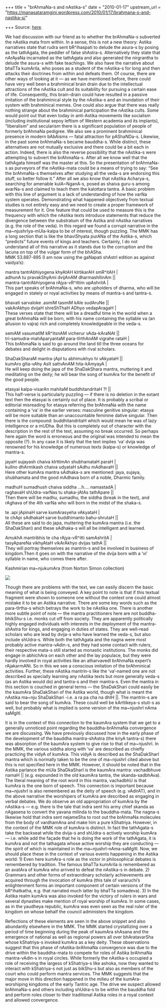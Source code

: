 +++
title = "brAhmaNa-s and nAstika-s"
date = "2010-01-17"
upstream_url = "https://manasataramgini.wordpress.com/2010/01/17/brahmana-s-and-nastika-s/"

+++
Source: [here](https://manasataramgini.wordpress.com/2010/01/17/brahmana-s-and-nastika-s/).

We had discussion with our friend as to whether the brAhmaNa-s subverted the nAstika mata from within. In a sense, this is not a new theory: Astika narratives state that rudra sent bR^ihaspati to delude the asura-s by posing as the tathAgata, the peddler of false shAstra-s. Alternatively they state that nArAyaNa incarnated as the tathAgata and also generated the nirgrantha to delude the asura-s with fake teachings. We also have the narrative about bhaTTa kumArila, who poses as a student of the nAstika-s for long and then attacks their doctrines from within and defeats them. Of course, there are other ways of looking at it — as we have mentioned before, there could have very well been a brahminical brain drain due to the intellectual attractions of the nAstika cult and its suitability for pursuing a certain ease of life. Consequently, this brain-drain could have resulted in a passive imitation of the brahminical style by the nAstika-s and an inundation of their system with brahminical memes. One could also argue that there was really nothing strange about the brahminical participation the nAstika cults. Some would point out that even today in anti-Astika movements like socialism (including institutional sepoy leftism of Western academia and its implants), “liberalism” and secularism there is a significant population of people of formerly brAhmaNa pedigree. We also see a prominent brahminical presence in modern bAbAisms — fatal attraction for pAShaNDa-s. Likewise, in the past some brAhmaNa-s became bauddha-s. While distinct, these alternatives are not mutually exclusive and there could be a bit each in action. Indeed, there is also the reverse possibility that the nAstika-s were attempting to subvert the brAhmaNa-s. After all we know well that the tathAgata himself was the master at this. So the presentation of brAhmaNa-s as purveyors of the nAstika-mata could be a means of trying to say: “See the brAhmaNa-s themselves after studying all the veda-s are endorsing this stuff, so better follow it.” After all we also know that nAstika Acharya-s, searching for amenable kulA\~NganA-s, posed as shaiva guru-s among avarNa-s and claimed to teach them the kalottara tantra. A basic problem with this line of argument is a lack of understanding of how the varNa system operates. Demonstrating what happened objectively from textual studies is not entirely easy and we need to create a proper framework of measurement for it. One feature that could be used to measure this is the frequency with which the nAstika texts introduce statements that reduce the divergence between the substratum of the Astika and nAstika narratives (e.g. the role of the veda). In this regard we found a corrupt narrative in the ma\~njushrIya-mUla-kalpa to be of interest, though puzzling. The MMK has a long section that is like the bhaviShyata purANa of the Astika-s, which “predicts” future events of kings and teachers. Certainly, I do not understand all of this narrative as it stands due to the corruption and the lacuna on top of the vulgar form of the bhASha.  
MMK 53.887-895 (I am now using the gaNapati shAstrI edition as against vaidya’s):

mantra tantrAbhiyogena khyAtAH kIrtikarAH smR^itAH \|  
adhunA tu pravakShyAmi dvijAnAM dharmashIlinAm \|\|  
mantra-tantrAbhiyogena rAjya-vR^ittim upAshritA \|  
This part speaks of brAhmaNa-s, who are upholders of dharma, who will be engaged in stately or royal activities by means of mantra-s and tantra-s.

bhavati sarvaloke .asmiM tasmiM kAle sudAruNe \|\|  
vakArAkhyo dvijaH shreShThaH ADhyo vedapAragaH \|  
These verses state that there will be a dreadful time in the world when a great brAhmaNa will be born, with his name containing the syllable va
(an allusion to vajra) rich and completely knowledgeable in the veda-s.

semAM vasumatIM kR^itsnAM vicherur vAda-kAraNAt \|\|  
tri-samudra-mahAparyantaM para-tIrthAnAM vigrahe rataH \|  
This brAhmaNa is said to go around the land till the three oceans for debates and delight in disputations with rival scholars.

ShaDakSharaM mantra-jApI tu abhimukhyo hi vAkyataH \|\|  
kumAro gIta-vAhy AsIt sattvAnAM hita-kAmyayA \|  
He will keep doing the japa of the ShaDakShara mantra, muttering it and meditating on the deity; he will bear the song of kumAra for the benefit of the good people.

etasyai kalpa-visarAn mahitaM buddhitandritaH ?! \|\|  
This half-verse is particularly puzzling — if there is no deletion in the extant text then the etasyai is certainly out of place. It is probably a scribal or editorial misreading for etasya referring the brAhmaNa with the name containing a ‘va’ in the earlier verses: masculine genitive singular: etasya will be more suitable than an unaccountable feminine dative singular. Then there is the compound: buddhitandritaH which would mean he was of lazy intelligence or a mUDha. But this is completely out of character with the description in the rest of the text, assuming no break occurred. So perhaps here again the word is erroneous and the original was intended to mean the opposite (?). In any case it is likely that the text implies ‘va’ dvija was renowned for his knowledge of numerous texts (kalpa-s) or knowledge of mantra-s.

jayaH sujayash chaiva kIrttimAn shubhamataH paraH \|  
kulIno dhArmikash chaiva udyataH sAdhu mAdhavaH \|\|  
Here other kumAra mantra sAdhaka-s are mentioned: jaya, sujaya, shubhamata and the good mAdhava born of a noble, Dharmic family.

madhuH sumadhush chaiva siddha …h…. namastadA \|  
raghavaH shUdra-varNas tu shaka-jAtAs tathApare \|\|  
Then there will be madhu, sumadhu, the siddha (break in the text), and rAghava of the 4th varNa who will born in the midst of the shaka-s.

te .api jApinaH sarve kumArasyeha vAkyataH \|  
te chApi sAdhakaH sarve buddhimanto bahu-shrutaH \|\|  
All these are said to do japa, muttering the kumAra mantra (i.e. the ShaDakShari) and these sAdhaka-s will all be intelligent and learned.

AmukhA mantribhis te cha rAjya-vR^itti samAshritA \|  
tasyApareNa vikhyAtaH vikArAkhyo dvijas tathA \|\|  
They will portray themselves as mantrin-s and be involved in business of kingdom.Then it goes on with the narrative of the dvija born with a ‘vi’ syllable in name, who comes there after.

Kashmirian ma\~njukumAra (from Norton Simon collection)

[![](https://i1.wp.com/lh3.ggpht.com/_hjuA1bE0hBw/S1P_kGnjk_I/AAAAAAAABOs/3hKcgp_zJ6g/s400/manjushrI_kumAra.jpg)](http://picasaweb.google.com/lh/photo/UV1uJrojEATJ3r-r8UVrKw?authkey=Gv1sRgCIGN1oOM5ODeEA&feat=embedwebsite)

Though there are problems with the text, we can easily discern the basic meaning of what is being conveyed. A key point to note is that if this textual fragment were shown to someone one without the context one could almost mistake it to be an Astika narrative. There are some key words such as the para-tIrtha-s which betrays the work to be nAstika one. There is another more subtle point of note — the mantra practitioners here are not buddha-bhikShu-s i.e. monks cut off from society. They are apparently politically highly engaged individuals with interests in the deployment of the mantra-shAstra for kings, and engaging in duties of states. They are well-read scholars who are lead by dvija-s who have learned the veda-s, but also include shUdra-s. While both the tathAgata and the nagna were most probably active mantra-vAdin-s, and they had some contact with rulers, their respective mata-s still started as monastic institutions. The monks did engage in abhichAra on each other and the lay populace, but they were hardly involved in royal activities like an atharvavedI brAhmaNa expert’s rAjakarmANi. So in this we see a conscious imitation of the brAhminical activities. Further, these nAstika mantrin-s like the ‘va’-named one are not described as specially learning any nAstika texts but more generally veda-s (as an Astika would do) and tantra-s and their mantra-s. Even the mantra in this section is couched in general terms — the ShaDakShari could easily be the kaumAra ShaDakShari of the Astika world, though what is meant the nAstika ma\~nju ShaDakShari -i.e. a ra pa cha na dhIH \|\|. The mantrin-s are said to bear the song of kumAra. These could well be kArttikeya-s stuti-s as well, but probably what is implied is some version of the ma\~njushrI nAma saMgItI.

It is in the context of this connection to the kaumAra system that we get to a generally unnoticed point regarding the bauddha-brAhmaNa convergence we are discussing. We have previously discussed how in the early phase of the development of the bauddha mantra-shAstra (the kriyA tantra-s) there was absorption of the kaumAra system to give rise to that of ma\~njushrI. In the MMK, the various siddha along with ‘va’ are described as chiefly practicing the vidyA of kumAra. This vidyA is described as the ShaDakSharI mantra which is normally taken to be the one of ma\~njushrI cited above but this is not specified here in the MMK. However, it should be noted that in the Astika parlance the mUla ShaDkaSharI is the kaumAra mantra: vachadbhuve namaH \|\| (e.g. expounded in the old kaumAra tantra, the skanda-sadbhAva). The literal meaning of the root word in this mantra, vachadbhU is that kumAra is the one born of speech. This connection is important because ma\~njushrI is also remembered as the deity of speech (e.g. vAdirAT), and in the above narrative the worshipers of kumAra are described as engaging in verbal debates. We do observe an old appropriation of kumAra by the nAstika-s — e.g. there is the tale that indra sent his army chief skanda as nAgasena to convert the yavana milinda to the bauddha-mata. The nagna-s likewise hold that indra sent nejameSha to root out the brAhmaNa molecules from the body of vardhamAna and make him a pure kShatriya. However, in the context of the MMK role of kumAra is distinct. In fact the tathAgata-s take the backseat while the dvija-s and shUdra-s actively worship kumAra — i.e. while add the façade that he is doing the work of the tathAgata, it is kumAra and not the tathagata whose active worship they are conducting — the spirit of which is maintained in the ma\~njushrI-nAma-saMgItI. Now, we should place these in the context of various events happening in the Astika world: 1) Even here kumAra-s role as the victor in philosophical debates is remembered by tradition. The famous bhaTTa kumArila is remembered as an avatAra of kumAra who arrived to defeat the nAstika-s in debate. 2) Grammars and other forms of extraordinary scholarly achievements are acquired through the invocation of kumAra (this tale of vararuchi’s enlightenment forms an important component of certain versions of the bR^ihatkatha, e.g. that narrated much latter by bhaTTa somadeva). 3) In the Astika realm kumAra was also invoked for the victory of rulers in wars and several dynasties make mention of royal worship of kumAra. In some cases, as in the yaudheya republic, kumAra was even seen as the real ruler of the kingdom on whose behalf the council administers the kingdom.

Reflections of these elements are seen in the above snippet and also abundantly elsewhere in the MMK. The MMK started crystallizing over a period of time beginning during the peak of kaumAra shAsana and the emergence of national as well as regional powers all over bhAratavarSha whose kShatriya-s invoked kumAra as a key deity. These observations suggest that this phase of nAstika-brAhmaNa convergence was due to the drive within the bauddha-mata to compete for roles of Astika brAhmaNa mantra-vAdin-s in royal circles. While formerly the nAstika-s occupied a role of receiving the largess of kShatriya-s like ashoka, now they wanted to interact with kShatriya-s not just as bikShu-s but also as members of the court who could perform mantra services. The MMK suggests that the major move in this direction happened in the milieu of the kumAra-worshiping kingdoms of the early Tantric age. The drive we suspect allowed brAhmaNa-s and others including shUdra-s to be within the bauddha fold and perform roles closer to their traditional Astika roles in a royal context and allowed convergence.

